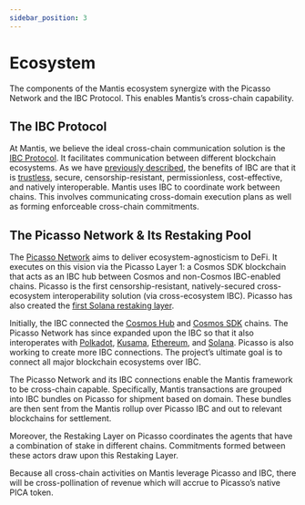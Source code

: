 ```yaml
---
sidebar_position: 3
---
```

# Ecosystem

The components of the Mantis ecosystem synergize with the Picasso Network and the IBC Protocol. This enables Mantis’s cross-chain capability.

## The IBC Protocol

At Mantis, we believe the ideal cross-chain communication solution is the [IBC Protocol](https://www.ibcprotocol.dev/). It facilitates communication between different blockchain ecosystems. As we have [previously described](https://medium.com/picasso-network/why-ibc-everywhere-is-the-key-to-cross-chain-defi-041bed829acd), the benefits of IBC are that it is [trustless](https://medium.com/@Picasso_Network/ibc-as-the-end-game-of-bridging-a-comparison-analysis-on-trust-dcc01e0d9377), secure, censorship-resistant, permissionless, cost-effective, and natively interoperable. Mantis uses IBC to coordinate work between chains. This involves communicating cross-domain execution plans as well as forming enforceable cross-chain commitments.

## The Picasso Network & Its Restaking Pool

The [Picasso Network](https://picasso.xyz/) aims to deliver ecosystem-agnosticism to DeFi. It executes on this vision via the Picasso Layer 1: a Cosmos SDK blockchain that acts as an IBC hub between Cosmos and non-Cosmos IBC-enabled chains. Picasso is the first censorship-resistant, natively-secured cross-ecosystem interoperability solution (via cross-ecosystem IBC). Picasso has also created the [first Solana restaking layer](https://app.picasso.network/solana-staking/).

Initially, the IBC connected the [Cosmos Hub](https://hub.cosmos.network/) and [Cosmos SDK](https://v1.cosmos.network/sdk) chains. The Picasso Network has since expanded upon the IBC so that it also interoperates with [Polkadot](https://polkadot.network/), [Kusama](https://kusama.network/), [Ethereum](https://ethereum.org/en/), and [Solana](https://solana.com/). Picasso is also working to create more IBC connections. The project’s ultimate goal is to connect all major blockchain ecosystems over IBC.

The Picasso Network and its IBC connections enable the Mantis framework to be cross-chain capable. Specifically, Mantis transactions are grouped into IBC bundles on Picasso for shipment based on domain. These bundles are then sent from the Mantis rollup over Picasso IBC and out to relevant blockchains for settlement.

Moreover, the Restaking Layer on Picasso coordinates the agents that have a combination of stake in different chains. Commitments formed between these actors draw upon this Restaking Layer.

Because all cross-chain activities on Mantis leverage Picasso and IBC, there will be cross-pollination of revenue which will accrue to Picasso’s native PICA token.
